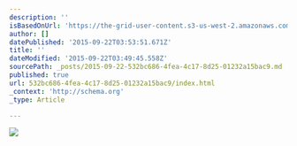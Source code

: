```yaml
---
description: ''
isBasedOnUrl: 'https://the-grid-user-content.s3-us-west-2.amazonaws.com/d0f5ea38-1c73-4d09-bea4-b20c29729db4.jpg'
author: []
datePublished: '2015-09-22T03:53:51.671Z'
title: ''
dateModified: '2015-09-22T03:49:45.558Z'
sourcePath: _posts/2015-09-22-532bc686-4fea-4c17-8d25-01232a15bac9.md
published: true
url: 532bc686-4fea-4c17-8d25-01232a15bac9/index.html
_context: 'http://schema.org'
_type: Article

---
```

![](https://the-grid-user-content.s3-us-west-2.amazonaws.com/d0f5ea38-1c73-4d09-bea4-b20c29729db4.jpg)
